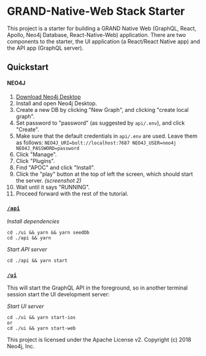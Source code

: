 # GRAND-Native-Web Stack Starter

This project is a starter for building a GRAND Native Web (GraphQL, React, Apollo, Neo4j Database, React-Native-Web) application. There are two components to the starter, the UI application (a React/React Native app) and the API app (GraphQL server).

## Quickstart

#### NEO4J
1. [Download Neo4j Desktop](https://neo4j.com/download/)
2. Install and open Neo4j Desktop.
3. Create a new DB by clicking "New Graph", and clicking "create local graph".
4. Set password to "password" (as suggested by `api/.env`), and click "Create".
5. Make sure that the default credentials in `api/.env` are used. Leave them as follows: `NEO4J_URI=bolt://localhost:7687 NEO4J_USER=neo4j NEO4J_PASSWORD=password`
6.  Click "Manage".
7. Click "Plugins".
8. Find "APOC" and click "Install".
9. Click the "play" button at the top of left the screen, which should start the server. _(screenshot 2)_
10. Wait until it says "RUNNING".
11. Proceed forward with the rest of the tutorial.

### [`/api`](./api)


*Install dependencies*

```
cd ./ui && yarn && yarn seedDb
cd ./api && yarn
```

*Start API server*
```
cd ./api && yarn start
```

### [`/ui`](./ui)

This will start the GraphQL API in the foreground, so in another terminal session start the UI development server:

*Start UI server*
```
cd ./ui && yarn start-ios
or
cd ./ui && yarn start-web
```


This project is licensed under the Apache License v2.
Copyright (c) 2018 Neo4j, Inc.

